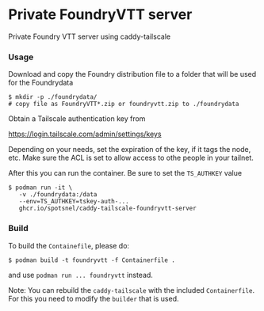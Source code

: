 Private FoundryVTT server
=========================


Private Foundry VTT server using caddy-tailscale


### Usage

Download and copy the Foundry distribution file to a folder that will be used for the Foundrydata

```
$ mkdir -p ./foundrydata/
# copy file as FoundryVTT*.zip or foundryvtt.zip to ./foundrydata
```

Obtain a Tailscale authentication key from

   https://login.tailscale.com/admin/settings/keys



Depending on your needs, set the expiration of the key, if it tags the node, etc. Make sure the ACL is set to allow access to othe people in your tailnet.

After this you can run the container. Be sure to set the `TS_AUTHKEY` value


```
$ podman run -it \
   -v ./foundrydata:/data
   --env=TS_AUTHKEY=tskey-auth-...
   ghcr.io/spotsnel/caddy-tailscale-foundryvtt-server
```


### Build
To build the `Containefile`, please do:

```
$ podman build -t foundryvtt -f Containerfile .
```

and use `podman run ... foundryvtt` instead.

Note:
You can rebuild the `caddy-tailscale` with the included `Containerfile`. For this you need to modify the `builder` that is used.
